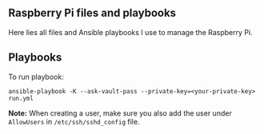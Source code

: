 ## Raspberry Pi files and playbooks

Here lies all files and Ansible playbooks I use to manage the Raspberry Pi.

## Playbooks

To run playbook:

```
ansible-playbook -K --ask-vault-pass --private-key=<your-private-key> run.yml
```

**Note:** When creating a user, make sure you also add the user under `AllowUsers` in `/etc/ssh/sshd_config` file.
